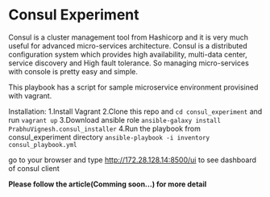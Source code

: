 # Consul Experiment

Consul is a cluster management tool from Hashicorp and it is very much useful for advanced micro-services architecture. Consul is a distributed configuration system which provides high availability, multi-data center, service discovery and High fault tolerance. So managing micro-services with console is pretty easy and simple.

This playbook has a script for sample microservice environment provisined with vagrant.

Installation:
1.Install Vagrant
2.Clone this repo and `cd consul_experiment` and run `vagrant up`
3.Download ansible role `ansible-galaxy install PrabhuVignesh.consul_installer`
4.Run the playbook from consul_experiment directory `ansible-playbook -i inventory consul_playbook.yml`

go to your browser and type http://172.28.128.14:8500/ui to see dashboard of consul client

**Please follow the article(Comming soon...) for more detail**
